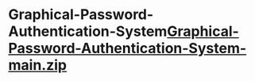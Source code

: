 # Graphical-Password-Authentication-System[Graphical-Password-Authentication-System-main.zip](https://github.com/NidhiG16/Graphical-Password-Authentication-System/files/12650175/Graphical-Password-Authentication-System-main.zip)
